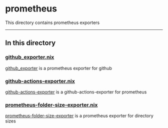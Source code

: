 # prometheus

This directory contains prometheus exporters

---

## In this directory

### [github_exporter.nix](./github_exporter.nix)

[github_exporter](https://github.com/promhippie/github_exporter) is a prometheus exporter for github

### [github-actions-exporter.nix](./github-actions-exporter.nix)

[github-actions-exporter](https://github.com/Labbs/github-actions-exporter) is a github-actions-exporter for prometheus

### [prometheus-folder-size-exporter.nix](./prometheus-folder-size-exporter.nix)

[prometheus-folder-size-exporter](https://github.com/MindFlavor/prometheus_folder_size_exporter) is a prometheus exporter for directory sizes
